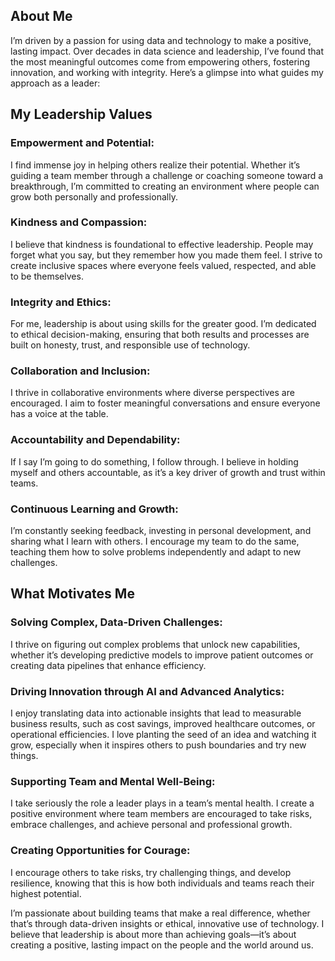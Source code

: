 ## About Me
I’m driven by a passion for using data and technology to make a positive, lasting impact. Over decades in data science and leadership, I’ve found that the most meaningful outcomes come from empowering others, fostering innovation, and working with integrity. Here’s a glimpse into what guides my approach as a leader:

## My Leadership Values
### Empowerment and Potential:
I find immense joy in helping others realize their potential. Whether it’s guiding a team member through a challenge or coaching someone toward a breakthrough, I’m committed to creating an environment where people can grow both personally and professionally.

### Kindness and Compassion:
I believe that kindness is foundational to effective leadership. People may forget what you say, but they remember how you made them feel. I strive to create inclusive spaces where everyone feels valued, respected, and able to be themselves.

### Integrity and Ethics: 
For me, leadership is about using skills for the greater good. I’m dedicated to ethical decision-making, ensuring that both results and processes are built on honesty, trust, and responsible use of technology.

### Collaboration and Inclusion: 
I thrive in collaborative environments where diverse perspectives are encouraged. I aim to foster meaningful conversations and ensure everyone has a voice at the table.

### Accountability and Dependability: 
If I say I’m going to do something, I follow through. I believe in holding myself and others accountable, as it’s a key driver of growth and trust within teams.

### Continuous Learning and Growth: 
I’m constantly seeking feedback, investing in personal development, and sharing what I learn with others. I encourage my team to do the same, teaching them how to solve problems independently and adapt to new challenges.

## What Motivates Me
### Solving Complex, Data-Driven Challenges:
I thrive on figuring out complex problems that unlock new capabilities, whether it’s developing predictive models to improve patient outcomes or creating data pipelines that enhance efficiency.

### Driving Innovation through AI and Advanced Analytics: 
I enjoy translating data into actionable insights that lead to measurable business results, such as cost savings, improved healthcare outcomes, or operational efficiencies. I love planting the seed of an idea and watching it grow, especially when it inspires others to push boundaries and try new things.

### Supporting Team and Mental Well-Being: 
I take seriously the role a leader plays in a team’s mental health. I create a positive environment where team members are encouraged to take risks, embrace challenges, and achieve personal and professional growth.

### Creating Opportunities for Courage: 
I encourage others to take risks, try challenging things, and develop resilience, knowing that this is how both individuals and teams reach their highest potential.

I’m passionate about building teams that make a real difference, whether that’s through data-driven insights or ethical, innovative use of technology. I believe that leadership is about more than achieving goals—it’s about creating a positive, lasting impact on the people and the world around us.

